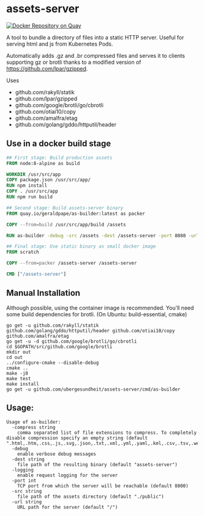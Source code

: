 # assets-server
[![Docker Repository on Quay](https://quay.io/repository/geraldpape/as-builder/status "Docker Repository on Quay")](https://quay.io/repository/geraldpape/as-builder)

A tool to bundle a directory of files into a static HTTP server. Useful for serving html and js from Kubernetes Pods.

Automatically adds .gz and .br compressed files and serves it to clients supporting gz or brotli thanks to a modified version of https://github.com/lpar/gzipped.

Uses
- github.com/rakyll/statik
- github.com/lpar/gzipped
- github.com/google/brotli/go/cbrotli
- github.com/otiai10/copy
- github.com/amalfra/etag
- github.com/golang/gddo/httputil/header

## Use in a docker build stage

```Dockerfile
## First stage: Build production assets
FROM node:8-alpine as build

WORKDIR /usr/src/app
COPY package.json /usr/src/app/
RUN npm install
COPY . /usr/src/app
RUN npm run build

## Second stage: Build assets-server binary
FROM quay.io/geraldpape/as-builder:latest as packer

COPY --from=build /usr/src/app/build /assets

RUN as-builder -debug -src /assets -dest /assets-server -port 8080 -url /

## Final stage: Use static binary as small docker image
FROM scratch

COPY --from=packer /assets-server /assets-server

CMD ["/assets-server"]
```

## Manual Installation

Although possible, using the container image is recommended.
You'll need some build dependencies for brotli. (On Ubuntu: build-essential, cmake)

    go get -u github.com/rakyll/statik github.com/golang/gddo/httputil/header github.com/otiai10/copy github.com/amalfra/etag
    go get -u -d github.com/google/brotli/go/cbrotli
    cd $GOPATH/src/github.com/google/brotli
    mkdir out
    cd out
    ../configure-cmake --disable-debug
    cmake ..
    make -j8
    make test
    make install
    go get -u github.com/ubergesundheit/assets-server/cmd/as-builder

## Usage:

```
Usage of as-builder:
  -compress string
    comma separated list of file extensions to compress. To completely disable compression specify an empty string (default ".html,.htm,.css,.js,.svg,.json,.txt,.xml,.yml,.yaml,.kml,.csv,.tsv,.webmanifest,.vtt,.vcard,.vcf,.ttc,.ttf,.rdf,.otf,.appcache,.md,.mdown,.m3u,.m3u8")
  -debug
    enable verbose debug messages
  -dest string
    file path of the resulting binary (default "assets-server")
  -logging
    enable request logging for the server
  -port int
    TCP port from which the server will be reachable (default 8000)
  -src string
    file path of the assets directory (default "./public")
  -url string
    URL path for the server (default "/")
```
